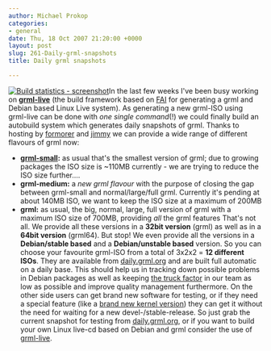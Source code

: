 ```yaml
---
author: Michael Prokop
categories:
- general
date: Thu, 18 Oct 2007 21:20:00 +0000
layout: post
slug: 261-Daily-grml-snapshots
title: Daily grml snapshots

---
```

[![Build statistics - screenshot](/images/build-stats.serendipityThumb.png)](/images/build-stats.png)In the last few weeks I've been busy working on **[grml\-live](http://grml.org/grml-live/)** (the build framework based on [FAI](http://www.informatik.uni-koeln.de/fai/) for generating a grml and Debian based Linux Live system). As generating a new grml\-ISO using grml\-live can be done with *one single command*(!) we could finally build an autobuild system which generates daily snapshots of grml. Thanks to hosting by [formorer](http://grml.org/team/#formorer) and [jimmy](http://grml.org/team/#jimmy) we can provide a wide range of different flavours of grml now:
* **[grml\-small](http://grml.org/faq/#whatissmall):** as usual that's the smallest version of grml; due to growing packages the ISO size is \~110MB currently \- we are trying to reduce the ISO size further....
* **grml\-medium:** a *new grml flavour* with the purpose of closing the gap between grml\-small and normal/large/full grml. Currently it's pending at about 140MB ISO, we want to keep the ISO size at a maximum of 200MB
* **grml:** as usual, the big, normal, large, full version of grml with a maximum ISO size of 700MB, providing *all* the grml features
That's not all. We provide all these versions in a **32bit version** (grml) as well as in a **64bit version** (grml64\). But stop! We even provide all the versions in a **Debian/stable based** and a **Debian/unstable based** version.
So you can choose your favourite grml\-ISO from a total of 3x2x2 \= **12 different ISOs**. They are available from [daily.grml.org](http://daily.grml.org/) and are built full automatic on a daily base. This should help us in tracking down possible problems in Debian packages as well as keeping [the truck factor](http://www.agileadvice.com/archives/2005/05/truck_factor.html) in our team as low as possible and improve quality management furthermore. On the other side users can get brand new software for testing, or if they need a special feature (like a [brand new kernel version](http://blog.grml.org/archives/268-kernel-2.6.23-grml.html)) they can get it without the need for waiting for a new devel\-/stable\-release. So just grab the current snapshot for testing from [daily.grml.org](http://daily.grml.org/), or if you want to build your own Linux live\-cd based on Debian and grml consider the use of [grml\-live](http://grml.org/grml-live/).
